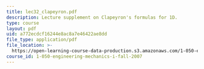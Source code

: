 ```yaml
---
title: lec32_clapeyron.pdf
description: Lecture supplement on Clapeyron's formulas for 1D.
type: course
layout: pdf
uid: a772ecdcf16244e8ac8a7e46422ae8dd
file_type: application/pdf
file_location: >-
  https://open-learning-course-data-production.s3.amazonaws.com/1-050-engineering-mechanics-i-fall-2007/a772ecdcf16244e8ac8a7e46422ae8dd_lec32_clapeyron.pdf
course_id: 1-050-engineering-mechanics-i-fall-2007
---
```

